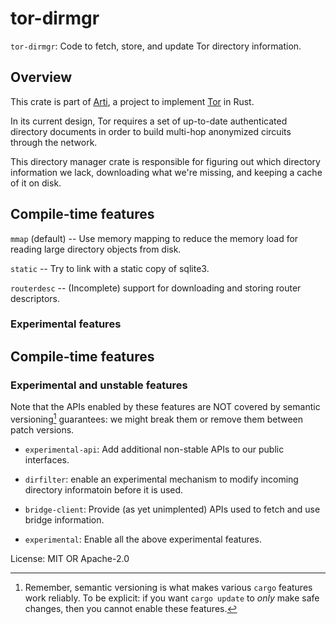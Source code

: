# tor-dirmgr

`tor-dirmgr`: Code to fetch, store, and update Tor directory information.

## Overview

This crate is part of
[Arti](https://gitlab.torproject.org/tpo/core/arti/), a project to
implement [Tor](https://www.torproject.org/) in Rust.

In its current design, Tor requires a set of up-to-date
authenticated directory documents in order to build multi-hop
anonymized circuits through the network.

This directory manager crate is responsible for figuring out which
directory information we lack, downloading what we're missing, and
keeping a cache of it on disk.

## Compile-time features

`mmap` (default) -- Use memory mapping to reduce the memory load for
reading large directory objects from disk.

`static` -- Try to link with a static copy of sqlite3.

`routerdesc` -- (Incomplete) support for downloading and storing
     router descriptors.

### Experimental features

## Compile-time features

### Experimental and unstable features

Note that the APIs enabled by these features are NOT covered by
semantic versioning[^1] guarantees: we might break them or remove
them between patch versions.

* `experimental-api`: Add additional non-stable APIs to our public
  interfaces.

* `dirfilter`: enable an experimental mechanism to modify incoming
  directory informatoin before it is used.

* `bridge-client`: Provide (as yet unimplented) APIs used to fetch
  and use bridge information.

* `experimental`: Enable all the above experimental features.

[^1]: Remember, semantic versioning is what makes various `cargo`
features work reliably. To be explicit: if you want `cargo update`
to _only_ make safe changes, then you cannot enable these
features.

License: MIT OR Apache-2.0
